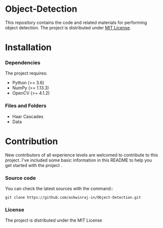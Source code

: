 # Object-Detection
This repository contains the code and related materials for performing object detection. The project is distributed under [MIT License](https://github.com/ashwinraj-in/Object-Detection/blob/master/LICENSE).

# Installation

### Dependencies

The project requires:

  - Python (>= 3.6)
  - NumPy (>= 1.13.3)
  - OpenCV (>= 4.1.2)

### Files and Folders

  - Haar Cascades
  - Data
  

# Contribution

New contributors of all experience levels are welcomed to contribute to this project. 
I've included some basic information in this README to help you get started with the project .

### Source code

You can check the latest sources with the command::

    git clone https://github.com/ashwinraj-in/Object-Detection.git

###  License

The project is distributed under the MIT License
